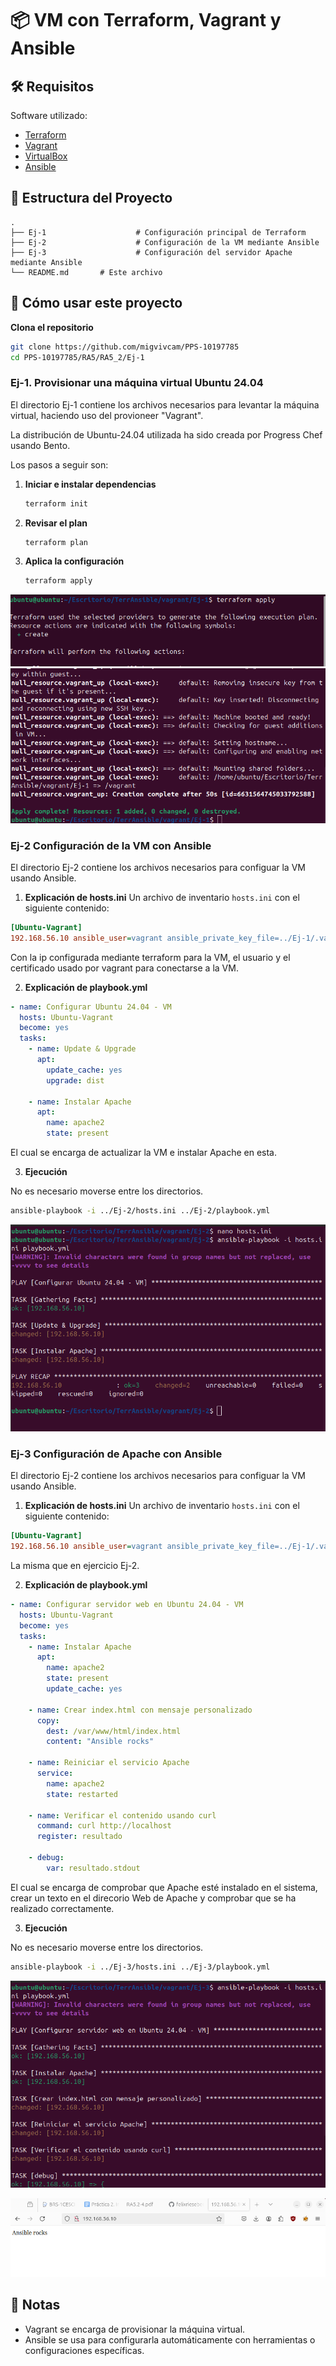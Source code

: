 # 📦 VM con Terraform, Vagrant y Ansible

## 🛠️ Requisitos

Software utilizado:

- [Terraform](https://www.terraform.io/downloads)
- [Vagrant](https://www.vagrantup.com/downloads)
- [VirtualBox](https://www.virtualbox.org/)
- [Ansible](https://docs.ansible.com/ansible/latest/installation_guide/)

## 📁 Estructura del Proyecto

```
.
├── Ej-1					# Configuración principal de Terraform
├── Ej-2					# Configuración de la VM mediante Ansible
├── Ej-3					# Configuración del servidor Apache mediante Ansible
└── README.md		# Este archivo
```

## 🚀 Cómo usar este proyecto

**Clona el repositorio**

   ```bash
   git clone https://github.com/migvivcam/PPS-10197785
   cd PPS-10197785/RA5/RA5_2/Ej-1
   ```

### Ej-1. Provisionar una máquina virtual Ubuntu 24.04

El directorio Ej-1 contiene los archivos necesarios para levantar la máquina virtual, haciendo uso del provioneer "Vagrant".

La distribución de Ubuntu-24.04 utilizada ha sido creada por Progress Chef usando Bento.

Los pasos a seguir son:

1. **Iniciar e instalar dependencias**
   ```bash
   terraform init
   ```

2. **Revisar el plan**

   ```bash
   terraform plan
   ```

3. **Aplica la configuración**

   ```bash
   terraform apply
   ```
![img](./Ej-1/imgs/TerraformApply.png)
![img](./Ej-1/imgs/TerraformFin.png)


### Ej-2 Configuración de la VM con Ansible

El directorio Ej-2 contiene los archivos necesarios para configuar la VM usando Ansible.

1. **Explicación de hosts.ini**
Un archivo de inventario `hosts.ini` con el siguiente contenido:

```ini
[Ubuntu-Vagrant]
192.168.56.10 ansible_user=vagrant ansible_private_key_file=../Ej-1/.vagrant/machines/default/virtualbox/private_key ansible_ssh_common_args='-o StrictHostKeyChecking=no'
```
Con la ip configurada mediante terraform para la VM, el usuario y el certificado usado por vagrant para conectarse a la VM.

2. **Explicación de playbook.yml**

```yaml
- name: Configurar Ubuntu 24.04 - VM
  hosts: Ubuntu-Vagrant
  become: yes
  tasks:
    - name: Update & Upgrade
      apt:
        update_cache: yes
        upgrade: dist

    - name: Instalar Apache
      apt:
        name: apache2
        state: present
```

El cual se encarga de actualizar la VM e instalar Apache en esta.

3. **Ejecución**

No es necesario moverse entre los directorios.

```bash
ansible-playbook -i ../Ej-2/hosts.ini ../Ej-2/playbook.yml
```
![img](./Ej-2/imgs/Ansible_Update.png)

### Ej-3 Configuración de Apache con Ansible

El directorio Ej-2 contiene los archivos necesarios para configuar la VM usando Ansible.

1. **Explicación de hosts.ini**
Un archivo de inventario `hosts.ini` con el siguiente contenido:

```ini
[Ubuntu-Vagrant]
192.168.56.10 ansible_user=vagrant ansible_private_key_file=../Ej-1/.vagrant/machines/default/virtualbox/private_key ansible_ssh_common_args='-o StrictHostKeyChecking=no'
```
La misma que en ejercicio Ej-2.

2. **Explicación de playbook.yml**

```yaml
- name: Configurar servidor web en Ubuntu 24.04 - VM
  hosts: Ubuntu-Vagrant
  become: yes
  tasks:
    - name: Instalar Apache
      apt:
        name: apache2
        state: present
        update_cache: yes

    - name: Crear index.html con mensaje personalizado
      copy:
        dest: /var/www/html/index.html
        content: "Ansible rocks"

    - name: Reiniciar el servicio Apache
      service:
        name: apache2
        state: restarted

    - name: Verificar el contenido usando curl
      command: curl http://localhost
      register: resultado

    - debug:
        var: resultado.stdout

```

El cual se encarga de comprobar que Apache esté instalado en el sistema, crear un texto en el direcorio Web de Apache y comprobar que se ha realizado correctamente.

3. **Ejecución**

No es necesario moverse entre los directorios.

```bash
ansible-playbook -i ../Ej-3/hosts.ini ../Ej-3/playbook.yml
```
![img](./Ej-3/imgs/Ansible-playbook.png)

![img](./Ej-3/imgs/Web.png)


## 📝 Notas

- Vagrant se encarga de provisionar la máquina virtual.
- Ansible se usa para configurarla automáticamente con herramientas o configuraciones específicas.
